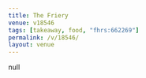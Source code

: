 ```yaml
---
title: The Friery
venue: v18546
tags: [takeaway, food, "fhrs:662269"]
permalink: /v/18546/
layout: venue
---
```

null